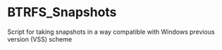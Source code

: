 # BTRFS_Snapshots
Script for taking snapshots in a way compatible with Windows previous version (VSS) scheme
